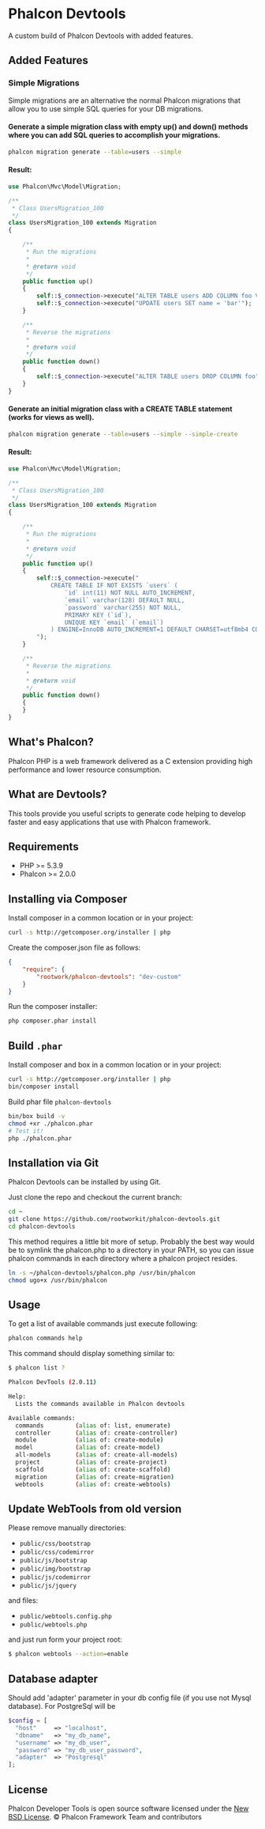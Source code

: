 # Phalcon Devtools

A custom build of Phalcon Devtools with added features.

## Added Features

### Simple Migrations
Simple migrations are an alternative the normal Phalcon migrations that allow you to use simple SQL queries for your DB migrations.

#### Generate a simple migration class with empty up() and down() methods where you can add SQL queries to accomplish your migrations.
```sh
phalcon migration generate --table=users --simple
```

#### Result:
```php
use Phalcon\Mvc\Model\Migration;

/**
 * Class UsersMigration_100
 */
class UsersMigration_100 extends Migration
{

    /**
     * Run the migrations
     *
     * @return void
     */
    public function up()
    {
        self::$_connection->execute("ALTER TABLE users ADD COLUMN foo VARCHAR(100)");
        self::$_connection->execute("UPDATE users SET name = 'bar'");
    }

    /**
     * Reverse the migrations
     *
     * @return void
     */
    public function down()
    {
        self::$_connection->execute("ALTER TABLE users DROP COLUMN foo");
    }
}
```

#### Generate an initial migration class with a CREATE TABLE statement (works for views as well).
```sh
phalcon migration generate --table=users --simple --simple-create
```

#### Result:
```php
use Phalcon\Mvc\Model\Migration;

/**
 * Class UsersMigration_100
 */
class UsersMigration_100 extends Migration
{

    /**
     * Run the migrations
     *
     * @return void
     */
    public function up()
    {
        self::$_connection->execute("
            CREATE TABLE IF NOT EXISTS `users` (
                `id` int(11) NOT NULL AUTO_INCREMENT,
                `email` varchar(128) DEFAULT NULL,
                `password` varchar(255) NOT NULL,
                PRIMARY KEY (`id`),
                UNIQUE KEY `email` (`email`)
            ) ENGINE=InnoDB AUTO_INCREMENT=1 DEFAULT CHARSET=utf8mb4 COLLATE=utf8mb4_unicode_ci;
        ");
    }

    /**
     * Reverse the migrations
     *
     * @return void
     */
    public function down()
    {
    }
}
```

## What's Phalcon?

Phalcon PHP is a web framework delivered as a C extension providing high performance and lower resource consumption.

## What are Devtools?

This tools provide you useful scripts to generate code helping to develop faster and easy applications that use
with Phalcon framework.

## Requirements

* PHP >= 5.3.9
* Phalcon >= 2.0.0

## Installing via Composer

Install composer in a common location or in your project:

```bash
curl -s http://getcomposer.org/installer | php
```

Create the composer.json file as follows:

```json
{
    "require": {
        "rootwork/phalcon-devtools": "dev-custom"
    }
}
```

Run the composer installer:

```bash
php composer.phar install
```

## Build `.phar`

Install composer and box in a common location or in your project:
```bash
curl -s http://getcomposer.org/installer | php
bin/composer install
```

Build phar file `phalcon-devtools`
```bash
bin/box build -v
chmod +xr ./phalcon.phar
# Test it!
php ./phalcon.phar
```

## Installation via Git

Phalcon Devtools can be installed by using Git.

Just clone the repo and checkout the current branch:

```bash
cd ~
git clone https://github.com/rootworkit/phalcon-devtools.git
cd phalcon-devtools
```

This method requires a little bit more of setup. Probably the best way would be to symlink
the phalcon.php to a directory in your PATH, so you can issue phalcon commands in each directory
where a phalcon project resides.

```bash
ln -s ~/phalcon-devtools/phalcon.php /usr/bin/phalcon
chmod ugo+x /usr/bin/phalcon
```

## Usage

To get a list of available commands just execute following:

```bash
phalcon commands help
```

This command should display something similar to:

```sh
$ phalcon list ?

Phalcon DevTools (2.0.11)

Help:
  Lists the commands available in Phalcon devtools

Available commands:
  commands         (alias of: list, enumerate)
  controller       (alias of: create-controller)
  module           (alias of: create-module)
  model            (alias of: create-model)
  all-models       (alias of: create-all-models)
  project          (alias of: create-project)
  scaffold         (alias of: create-scaffold)
  migration        (alias of: create-migration)
  webtools         (alias of: create-webtools)
```

## Update WebTools from old version

Please remove manually directories:

* `public/css/bootstrap`
* `public/css/codemirror`
* `public/js/bootstrap`
* `public/img/bootstrap`
* `public/js/codemirror`
* `public/js/jquery`

and files:

* `public/webtools.config.php`
* `public/webtools.php`

and just run form your project root:

```bash
$ phalcon webtools --action=enable
```

## Database adapter

Should add 'adapter' parameter in your db config file (if you use not Mysql database). For PostgreSql will be

```php
$config = [
  "host"     => "localhost",
  "dbname"   => "my_db_name",
  "username" => "my_db_user",
  "password" => "my_db_user_password",
  "adapter"  => "Postgresql"
];
```

## License

Phalcon Developer Tools is open source software licensed under the [New BSD License][1].
© Phalcon Framework Team and contributors

[1]: docs/LICENSE.md
